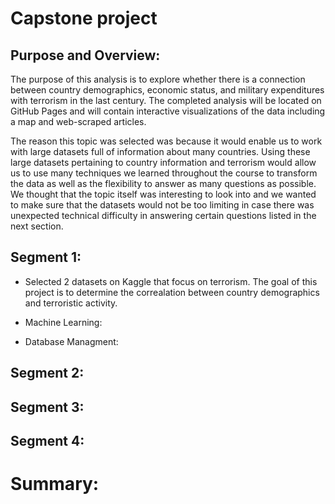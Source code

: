 # Capstone project

## Purpose and Overview:

The purpose of this analysis is to explore whether there is a connection between country demographics, economic status, and military expenditures with terrorism in the last century. The completed analysis will be located on GitHub Pages and will contain interactive visualizations of the data including a map and web-scraped articles.

The reason this topic was selected was because it would enable us to work with large datasets full of information about many countries. Using these large datasets pertaining to country information and terrorism would allow us to use many techniques we learned throughout the course to transform the data as well as the flexibility to answer as many questions as possible. We thought that the topic itself was interesting to look into and we wanted to make sure that the datasets would not be too limiting in case there was unexpected technical difficulty in answering certain questions listed in the next section.

## Segment 1:

* Selected 2 datasets on Kaggle that focus on terrorism.  The goal of this project is to determine the correalation between country demographics and terroristic activity.  

* Machine Learning: 
* Database Managment:

## Segment 2:

## Segment 3:

## Segment 4:

# Summary:
 
